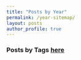 ```yaml
---
title: "Posts by Year"
permalink: /year-sitemap/
layout: posts
author_profile: true
---
```


### Posts by <strong><i class="fas fa-fw fa-tags" aria-hidden="true"></i>  Tags [here](/tag-sitemap)